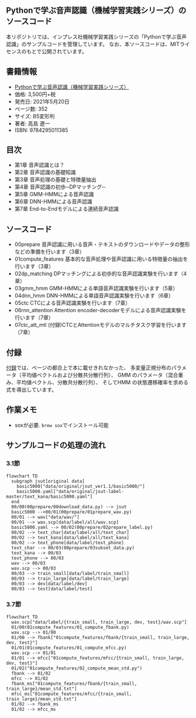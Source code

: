 ## Pythonで学ぶ音声認識（機械学習実践シリーズ）のソースコード
本リポジトリでは、インプレス社機械学習実践シリーズの「Pythonで学ぶ音声認識」のサンプルコードを管理しています。
なお、本ソースコードは、MITライセンスのもとで公開されています。

## 書籍情報
- [Pythonで学ぶ音声認識（機械学習実践シリーズ）](https://book.impress.co.jp/books/1120101083)
- 価格: 3,500円+税
- 発売日: 2021年5月20日
- ページ数: 352
- サイズ: B5変形判
- 著者: 高島 遼一
- ISBN: 9784295011385

## 目次
- 第1章 音声認識とは？
- 第2章 音声認識の基礎知識
- 第3章 音声処理の基礎と特徴量抽出
- 第4章 音声認識の初歩─DPマッチング─
- 第5章 GMM-HMMによる音声認識
- 第6章 DNN-HMMによる音声認識
- 第7章 End-to-Endモデルによる連続音声認識

## ソースコード
- 00prepare
  音声認識に用いる音声・テキストのダウンロードやデータの整形などの準備を行います（3章）
- 01compute_features
  基本的な音声処理や音声認識に用いる特徴量の抽出を行います（3章）
- 02dp_matching
  DPマッチングによる初歩的な音声認識実験を行います（4章）
- 03gmm_hmm
  GMM-HMMによる単語音声認識実験を行います（5章）
- 04dnn_hmm
  DNN-HMMによる単語音声認識実験を行います（6章）
- 05ctc
  CTCによる音声認識実験を行います（7章）
- 06rnn_attention
  Attention encoder-decoderモデルによる音声認識実験を行います（7章）
- 07ctc_att_mtl
  (付録)CTCとAttentionモデルのマルチタスク学習を行います（7章）

## 付録
[付録](appendix.pdf)では、ページの都合上で本に載せきれなかった、
多変量正規分布のパラメータ（平均値ベクトルおよび分散共分散行列）、
GMM のパラメータ（混合重み、平均値ベクトル、分散共分散行列）、
そしてHMM の状態遷移確率を求める式を導出しています。

## 作業メモ

- soxが必要. `brew sox`でインストール可能

## サンプルコードの処理の流れ

### 3.1節

```mermaid
flowchart TD
  subgraph jsut[original data]
    basic5000["data/original/jsut_ver1.1/basic5000/"]
    basic5000.yaml["data/original/jsut-label-master/text_kana/basic5000.yaml"]
  end
  00/00(00prepare/00download_data.py) --> jsut
  basic5000 -->00/01(00prepare/01prepare_wav.py)
  00/01 --> wav["data/wav/"]
  00/01 --> wav.scp[data/label/all/wav.scp]
  basic5000.yaml --> 00/02(00prepare/02prepare_label.py)
  00/02 --> text_char[data/label/all/text_char]
  00/02 --> text_kana[data/label/all/text_kana]
  00/02 --> text_phone[data/label/text_phone]
  text_char --> 00/03(00prepare/03subset_data.py)
  text_kana --> 00/03
  text_phone --> 00/03
  wav --> 00/03
  wav.scp --> 00/03
  00/03 --> train_small[data/label/train_small]
  00/03 --> train_large[data/label/train_large]
  00/03 --> dev[data/label/dev]
  00/03 --> test[data/label/test]

```

### 3.7節

```mermaid
flowchart TD
  wav.scp["data/label/{train_small, train_large, dev, test}/wav.scp"]
  01/00(01compute_features/01_compute_fbank.py)
  wav.scp --> 01/00
  01/00 --> fbank["01compute_features/fbank/{train_small, train_large, dev, test}"]
  01/01(01compute_features/01_compute_mfcc.py)
  wav.scp --> 01/01
  01/01 --> mfcc["01compute_features/mfcc/{train_small, train_large, dev, test}"]
  01/02("01compute_features/02_compute_mean_std.py")
  fbank --> 01/02
  mfcc --> 01/02
  fbank_ms["01compute_features/fbank/{train_small, train_large}/mean_std.txt"]
  mfcc_ms["01compute_features/mfcc/{train_small, train_large}/mean_std.txt"]
  01/02 --> fbank_ms
  01/02 --> mfcc_ms
```
